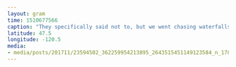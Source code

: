 ```yaml
---
layout: gram
time: 1510677566
caption: "They specifically said not to, but we went chasing waterfalls. ❤️"
latitude: 47.5
longitude: -120.5
media:
- media/posts/201711/23594502_362259954213895_2643515451149123584_n_17848372714219964.jpg
---
```


